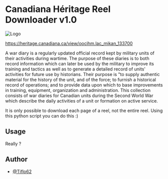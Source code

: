 # Canadiana Héritage Reel Downloader v1.0

![Logo](https://heritage.canadiana.ca/static/images/heritage-color.svg)

https://heritage.canadiana.ca/view/oocihm.lac_mikan_133700

A war diary is a regularly updated official record kept by military units of their activities during wartime. The purpose of these diaries is to both record information which can later be used by the military to improve its training and tactics as well as to generate a detailed record of units' activities for future use by historians. Their purpose is "to supply authentic material for the history of the unit, and of the force; to furnish a historical record of operations; and to provide data upon which to base improvements in training, equipment, organization and administration.
This collection consists of war diaries for Canadian units during the Second World War which describe the daily activities of a unit or formation on active service.

It is only possible to download each page of a reel, not the entire reel.
Using this python script you can do this :)

## Usage
Really ?

## Author

- [@Tiflo62](https://github.com/Tiflo62)
